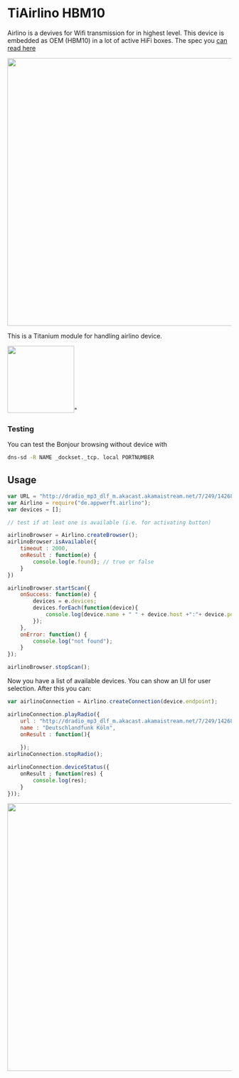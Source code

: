 # TiAirlino HBM10
 
Airlino is a devives for Wifi transmission for in highest level. This device is embedded as OEM (HBM10) in a lot of active HiFi boxes. The spec you [can read here](https://github.com/AppWerft/Ti.Airlino/blob/master/SPEC_HBM10-v4.2.0.pdf)

<img src="http://i.imgur.com/yoUFziR.png" width=600 />

This is a Titanium module for handling airlino device.



<img src="https://encrypted-tbn3.gstatic.com/shopping?q=tbn:ANd9GcTviFhBPGfPsHhfypRPOjvsGZcid7GyMLuRxgVsroC8wEG05MxuBsXxDcgJxUI_1fiYAL1zoto&usqp=CAE" width=150>"


### Testing
You can test the Bonjour browsing without device with
```sh
dns-sd -R NAME _dockset._tcp. local PORTNUMBER
```


## Usage


```javascript
var URL = "http://dradio_mp3_dlf_m.akacast.akamaistream.net/7/249/142684/v1/gnl.akacast.akamaistream.net/dradio_mp3_dlf_m",
var Airlino = require("de.appwerft.airlino");
var devices = [];

// test if at leat one is available (i.e. for activating button)

airlinoBrowser = Airlino.createBrowser();
airlinoBrowser.isAvailable({
    timeout : 2000,
    onResult : function(e) {
        console.log(e.found); // true or false
    }
})

airlinoBrowser.startScan({
    onSuccess: function(e) {
        devices = e.devices;
        devices.forEach(function(device){
            console.log(device.name + " " + device.host +":"+ device.port);
        });
    },
    onError: function() {
        console.log("not found");
    }
});

airlinoBrowser.stopScan();
```

Now you have a list of available devices. You can show an UI for user selection. After this you can:
```javascript
var airlinoConnection = Airlino.createConnection(device.endpoint);

airlinoConnection.playRadio({
    url : "http://dradio_mp3_dlf_m.akacast.akamaistream.net/7/249/142684/v1/gnl.akacast.akamaistream.net/dradio_mp3_dlf_m",
    name : "Deutschlandfunk Köln",
    onResult : function(){
        
    });
airlinoConnection.stopRadio();

airlinoConnection.deviceStatus({
    onResult ; function(res) {
        console.log(res);
    }
}));

```
<img src="http://i.imgur.com/nxZSfPp.png" width=600 />
